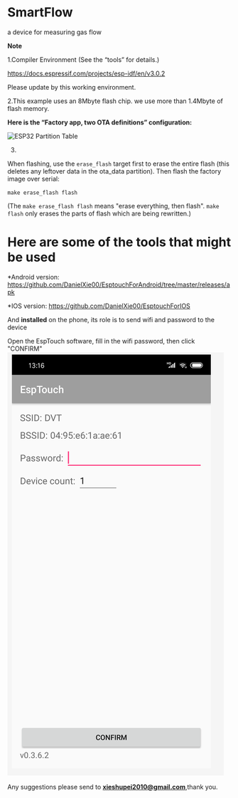 # SmartFlow
a device for measuring gas flow


**Note**

1.Compiler Environment (See the “tools” for details.)

https://docs.espressif.com/projects/esp-idf/en/v3.0.2

Please update by this working environment.


2.This example uses an 8Mbyte flash chip.
we use more than 1.4Mbyte of flash memory.

**Here is  the “Factory app, two OTA definitions” configuration:**

![ESP32 Partition Table](https://github.com/DanielXie00/SmartFlow/blob/master/others/flash.png)

3.
When flashing, use the `erase_flash` target first to erase the entire flash (this deletes any leftover data in the ota_data partition). Then flash the factory image over serial:

```
make erase_flash flash
```

(The `make erase_flash flash` means "erase everything, then flash". `make flash` only erases the parts of flash which are being rewritten.)


# Here are some of the tools that might be used


*Android version: https://github.com/DanielXie00/EsptouchForAndroid/tree/master/releases/apk

*IOS version:     https://github.com/DanielXie00/EsptouchForIOS

And **installed** on the phone, its role is to send wifi and password to the device

Open the EspTouch software, fill in the wifi password, then click "CONFIRM"
![EspTouch](/others/EspTouch.png)


Any suggestions please send to **xieshupei2010@gmail.com**,thank you.

























